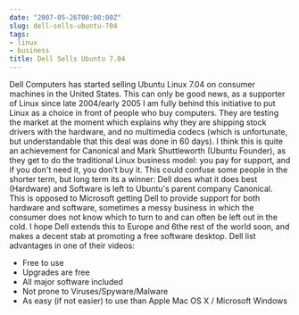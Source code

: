 ```yaml
---
date: "2007-05-26T00:00:00Z"
slug: dell-sells-ubuntu-704
tags:
- linux
- business
title: Dell Sells Ubuntu 7.04
---
```


Dell Computers has started
selling Ubuntu Linux 7.04 on consumer machines in the United States.
This can only be good news, as a supporter of Linux since late
2004/early 2005 I am fully behind this initiative to put Linux as a
choice in front of people who buy computers. They are testing the market
at the moment which explains why they are shipping stock drivers with
the hardware, and no multimedia codecs (which is unfortunate, but
understandable that this deal was done in 60 days). I think this is
quite an achievement for Canonical and Mark Shuttleworth (Ubuntu
Founder), as they get to do the traditional Linux business model: you
pay for support, and if you don't need it, you don't buy it. This could
confuse some people in the shorter term, but long term its a winner:
Dell does what it does best (Hardware) and Software is left to Ubuntu's
parent company Canonical. This is opposed to Microsoft getting Dell to
provide support for both hardware and software, sometimes a messy
business in which the consumer does not know which to turn to and can
often be left out in the cold. I hope Dell extends this to Europe and
6the rest of the world soon, and makes a decent stab at promoting a free
software desktop. Dell list advantages in one of their videos:  
-   Free to use
-   Upgrades are free
-   All major software included
-   Not prone to Viruses/Spyware/Malware
-   As easy (if not easier) to use than Apple Mac OS X / Microsoft
    Windows